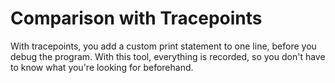 # Comparison with Tracepoints

With tracepoints, you add a custom print statement to one line, before you debug the program. With this tool, everything is recorded, so you don't have to know what you're looking for beforehand.